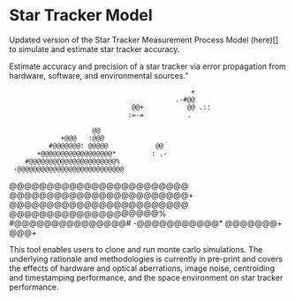 # Star Tracker Model
Updated version of the Star Tracker Measurement Process Model (here)[] to simulate and estimate star tracker accuracy.

Estimate accuracy and precision of a star tracker via error propagation from hardware, software, and environmental sources."




                                                  +
                                              .-#@@
                                   @@+           @@ .::
                                  :=-=           .

                         @@
                 +@@@   :@@@
              #@@@@@@@: @@@@@            @@
           +@@@@@@@@@@@@@@@@@@*         : .-
        #@@@@@@@@@@@@@@@@@@@@@@%
     -@@@@@@@@@@@@@@@@@@@@@@@@@@@
   @@@@@@@@@@@@@@@@@@@@@@@@
    @@@@@@@@@@@@@@@@@@@@@@@@+
     @@@@@@@@@@@@@@@@@@@@@@@@
      @@@@@@@@@@@@@@@@@@@@%
       #@@@@@@@@@@@@@@@#
        -@@@@@@@@@@@*
          @@@@@@@+
           @@@+

This tool enables users to clone and run monte carlo simulations. The underlying rationale and methodologies is currently in pre-print and covers the effects of hardware and optical aberrations, image noise, centroiding and timestamping performance, and the space environment on star tracker performance. 
